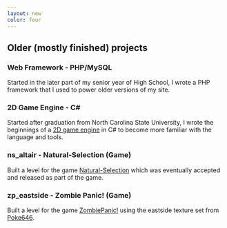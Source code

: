 ```yaml
---
layout: new
color: four
---
```


## Older (mostly finished) projects

### Web Framework - PHP/MySQL

Started in the later part of my senior year of High School, I wrote a PHP framework that I used to power older versions of my site.

### 2D Game Engine - <span>C#</span>

Started after graduation from North Carolina State University, I wrote the beginnings of a [2D game engine](http://www.wegame.com/view/murasaki/) in C# to become more familiar with the language and tools.

### ns_altair - Natural-Selection (Game)

Built a level for the game [Natural-Selection](http://www.unknownworlds.com/ns/) which was eventually accepted and released as part of the game.

### zp_eastside - Zombie Panic! (Game)

Built a level for the game [ZombiePanic!](http://www.zombiepanic.org/) using the eastside texture set from
[Poke646](http://www.poke646.com/).
